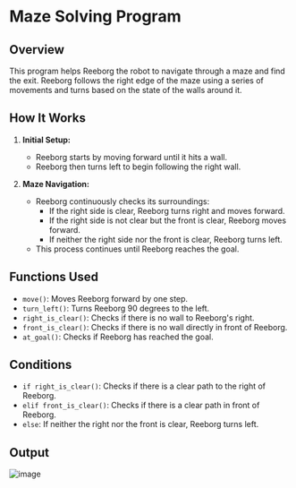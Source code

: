 # Maze Solving Program

## Overview

This program helps Reeborg the robot to navigate through a maze and find the exit. Reeborg follows the right edge of the maze using a series of movements and turns based on the state of the walls around it.

## How It Works

1. **Initial Setup:**
   - Reeborg starts by moving forward until it hits a wall.
   - Reeborg then turns left to begin following the right wall.

2. **Maze Navigation:**
   - Reeborg continuously checks its surroundings:
     - If the right side is clear, Reeborg turns right and moves forward.
     - If the right side is not clear but the front is clear, Reeborg moves forward.
     - If neither the right side nor the front is clear, Reeborg turns left.
   - This process continues until Reeborg reaches the goal.

## Functions Used

- `move()`: Moves Reeborg forward by one step.
- `turn_left()`: Turns Reeborg 90 degrees to the left.
- `right_is_clear()`: Checks if there is no wall to Reeborg's right.
- `front_is_clear()`: Checks if there is no wall directly in front of Reeborg.
- `at_goal()`: Checks if Reeborg has reached the goal.

## Conditions

- `if right_is_clear()`: Checks if there is a clear path to the right of Reeborg.
- `elif front_is_clear()`: Checks if there is a clear path in front of Reeborg.
- `else`: If neither the right nor the front is clear, Reeborg turns left.
## Output
![image](https://github.com/user-attachments/assets/626aaaf9-499f-4ed9-92b6-0bd23ebd12b1)


